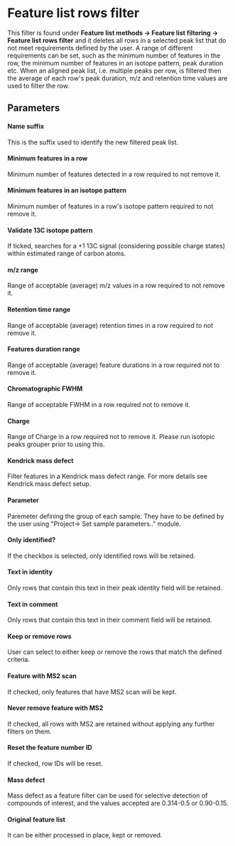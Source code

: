# Feature list rows filter

This filter is found under **Feature list methods → Feature list filtering → Feature list rows filter** and it deletes all rows in a selected peak list that do not meet requirements defined by the user.
A range of different requirements can be set, such as the minimum number of features in the row, the minimum number of features in an isotope pattern, peak duration etc. When an aligned peak list, i.e. multiple peaks per row, is filtered then the average of each row's peak duration, m/z and retention time values are used to filter the row.


## Parameters

#### Name suffix
This is the suffix used to identify the new filtered peak list.

#### Minimum features in a row
Minimum number of features detected in a row required to not remove it.

#### Minimum features in an isotope pattern
Minimum number of features in a row's isotope pattern required to not remove it.

#### Validate 13C isotope pattern
If ticked, searches for a +1 13C signal (considering possible charge states) within estimated range of carbon atoms. 

#### m/z range
Range of acceptable (average) m/z values in a row required to not remove it.

#### Retention time range
Range of acceptable (average) retention times in a row required to not remove it.

#### Features duration range
Range of acceptable (average) feature durations in a row required not to remove it.

#### Chromatographic FWHM
Range of acceptable FWHM in a row required not to remove it.

#### Charge
Range of Charge in a row required not to remove it. Please run isotopic peaks grouper prior to using this.

#### Kendrick mass defect
Filter features in a Kendrick mass defect range. For more details see Kendrick mass defect setup.

#### Parameter
Paremeter defining the group of each sample. They have to be defined by the user using "Project-> Set sample parameters.." module.

#### Only identified?
If the checkbox is selected, only identified rows will be retained.

#### Text in identity
Only rows that contain this text in their peak identity field will be retained.

#### Text in comment
Only rows that contain this text in their comment field will be retained.

#### Keep or remove rows
User can select to either keep or remove the rows that match the defined criteria.

#### Feature with MS2 scan
If checked, only features that have MS2 scan will be kept.

#### Never remove feature with MS2
If checked, all rows with MS2 are retained without applying any further filters on them.

#### Reset the feature number ID
If checked, row IDs will be reset.

#### Mass defect
Mass defect as a feature filter can be used for selective detection of compounds of interest, and the values accepted are 0.314-0.5 or 0.90-0.15.

#### Original feature list
It can be either processed in place, kept or removed.